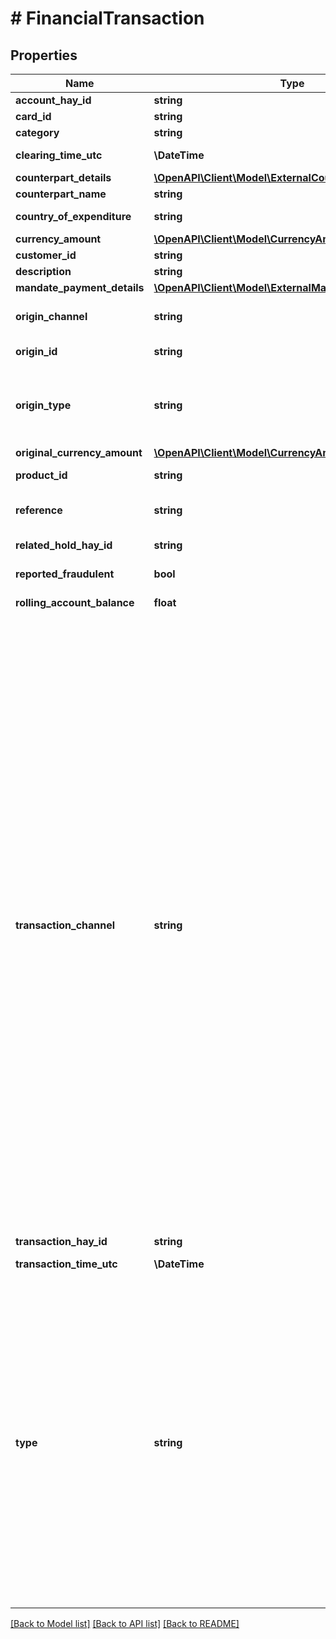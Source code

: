 # # FinancialTransaction

## Properties

Name | Type | Description | Notes
------------ | ------------- | ------------- | -------------
**account_hay_id** | **string** | Unique identifier (UUID) of the Account | [optional]
**card_id** | **string** | Unique identifier (UUID) of the Card | [optional]
**category** | **string** | Category assigned to the Transaction | [optional]
**clearing_time_utc** | **\DateTime** | DateTime in UTC format when Transaction was posted to Account | [optional]
**counterpart_details** | [**\OpenAPI\Client\Model\ExternalCounterpartDetails**](ExternalCounterpartDetails.md) |  | [optional]
**counterpart_name** | **string** | Counterpart name | [optional]
**country_of_expenditure** | **string** | Country of the expenditure (applicable for card transactions) | [optional]
**currency_amount** | [**\OpenAPI\Client\Model\CurrencyAmount**](CurrencyAmount.md) |  | [optional]
**customer_id** | **string** | Unique identifier (UUID) of the Customer | [optional]
**description** | **string** | Description on the Transaction | [optional]
**mandate_payment_details** | [**\OpenAPI\Client\Model\ExternalMandatePaymentDetails**](ExternalMandatePaymentDetails.md) |  | [optional]
**origin_channel** | **string** | Origin source of the Transaction (only applicable if specifically used by Client). Possible values:  * **ATM_CASH**  * **POS_DEBIT**  * **VENUE** | [optional]
**origin_id** | **string** | Additional identifier applied to Transaction related to origin of the request | [optional]
**origin_type** | **string** | Initiator origin of the Transaction. Possible values:  * **CUSTOMER**: Transaction initiated by a customer  * **SCHEDULED_PAYMENT**: Transaction initiated by a schedule  * **HAAS_OPERATIONS**: Transaction initiated by Client Operations team  * **OPERATIONS**: Transaction initiated by Shaype Operations team | [optional]
**original_currency_amount** | [**\OpenAPI\Client\Model\CurrencyAmount**](CurrencyAmount.md) |  | [optional]
**product_id** | **string** | Unique identifier (UUID) of the Product of the account associated with the event | [optional]
**reference** | **string** | Reference on the transaction (only applicable to NPP transactions), maximum 35 alphanumeric characters in length | [optional]
**related_hold_hay_id** | **string** | Unique identifier (UUID) of the Hold settled for the Transaction (only applicable to card transactions) | [optional]
**reported_fraudulent** | **bool** | (NOT CURRENTLY IN USE) Indicates the Transaction has been reported as fraudulent | [optional]
**rolling_account_balance** | **float** | Total Account balance after the transaction posted to Account | [optional]
**transaction_channel** | **string** | Transaction channels applicable to Shaype operated functions:  * **APPLEPAY_CARD_NOT_PRESENT**  * **APPLE_PAY_CARD_NOT_PRESENT_INTERNATIONAL**  * **APPLE_PAY_CARD_PRESENT**  * **APPLE_PAY_CARD_PRESENT_INTERNATIONAL**  * **BPAY_IN_REJECT**  * **CUSCAL_BPAY_TRANSFER_OUT**  * **CUSCAL_DE_CREDIT_IN**  * **CUSCAL_DE_CREDIT_OUT**  * **CUSCAL_DE_DEBIT_IN**  * **CUSCAL_DE_DEBIT_OUT**  * **CUSCAL_NPP_TRANSFER_IN**  * **CUSCAL_NPP_TRANSFER_OUT**  * **DE_DEBIT_RETURN_IN**  * **GOOGLE_PAY_CARD_NOT_PRESENT**  * **GOOGLE_PAY_CARD_NOT_PRESENT_INTERNATIONAL**  * **GOOGLE_PAY_CARD_PRESENT**  * **GOOGLE_PAY_CARD_PRESENT_INTERNATIONAL**  * **HAAS_TRANSFER_EXTERNAL_IN**  * **HAAS_TRANSFER_EXTERNAL_OUT**  * **HAAS_TRANSFER_INTERNAL_IN**  * **HAAS_TRANSFER_INTERNAL_OUT**  * **NPP_RETURN_IN**  * **VISA_ATM DOMESTIC**  * **VISA_ATM_INTERNATIONAL**  * **VISA_CARD_NOT_PRESENT**  * **VISA_CARD_NOT_PRESENT_INTERNATIONAL**  * **VISA_CARD_PRESENT**  * **VISA_CARD_PRESENT_INTERNATIONAL**  * **VISA_CONTACTLESS**  * **VISA_CONTACTLESS_INTERNATIONAL**  * **VISA_OCT_DOMESTIC**  * **VISA_OCT_INTERNATIONAL**  * **VISA_OTHER**  * **VISA_REFUND_DOMESTIC**  * **VISA_REFUND_INTERNATIONAL**  Transaction channels available for use by Shaype Clients:  * **ACCOUNT_ADJUSTMENT**  * **APPLE_REWARD**  * **INTEREST_ADJUSTMENT**  * **LOAN_ADJUSTMENT**  * **LOAN_REPAYMENT**  * **MANUAL_ADJUSTMENT**  * **SERVICE_FEE**  Transaction channels for Shaype internal use only:  * **HAY_CREDIT**  * **HAY_TO_HAY_TRANSFER_IN**  * **HAY_TO_HAY_TRANSFER_OUT**  * **VALUE_TRANSFER**  Transaction channels not in use:  * **CUSCAL_BPAY_TRANSFER_IN**  * **CUSCAL_DE_TRANSFER_IN**  * **CUSCAL_DE_TRANSFER_OUT**  * **CUSCAL_DE_TRANSFER_OUT_RETURN**  * **CARD_REFUNDS**  * **CUSCAL_LEGACY**  * **CUSCAL_NPP_SOLICITED_RETURN**  * **FAT_ZEBRA_TRANSFER_IN**  * **NPP_RETURN_OUT**  * **VISA_ATM**  * **VISA_LEGACY**  * **VISA_REFUNDS_LEGACY** | [optional]
**transaction_hay_id** | **string** | Unique identifier (UUID) of the Transaction | [optional]
**transaction_time_utc** | **\DateTime** | DateTime in UTC format when Transaction was initiated / received on the Account | [optional]
**type** | **string** | Transaction type. Possible values:  * **ATM_WITHDRAWAL **: Cash withdrawal from ATM  * **BPAY_TRANSFER_IN **: (not currently in use)  * **BPAY_TRANSFER_OUT **: BPAY payment made out of Account  * **CARD_NOT_PRESENT_PAYMENT **: Payment online using card details, Apple Pay or Google Pay  * **CARD_PAYMENT_REVERSAL **: Refund for previous card payment  * **CARD_PRESENT_PAYMENT **: Payment using physical card, Apple device or Android device at physical terminal  * **DIRECT_DEBIT_TRANSFER **: Cash transfer out of Account via Direct Debit  * **INTERBANK_TRANSFER_IN **: Cash transfer into Account via Direct Credit or NPP  * **INTERBANK_TRANSFER_OUT **: Cash transfer out of Account via Direct Credit or NPP  * **INTRABANK_TRANSFER_IN **: Cash transfer into Account via ShaypePay  * **INTRABANK_TRANSFER_OUT **: Cash transfer out of Account via ShaypePay  * **INTERBANK_TRANSFER_OUT_REVERSAL **: (not currently in use)  * **GENERAL_CREDIT **: General purpose credit on Account  * **GENERAL_DEBIT **: General purpose debit on Account  * **ORIGINAL_CREDIT **: Cash transfer to card via Visa OCT payment | [optional]

[[Back to Model list]](../../README.md#models) [[Back to API list]](../../README.md#endpoints) [[Back to README]](../../README.md)
